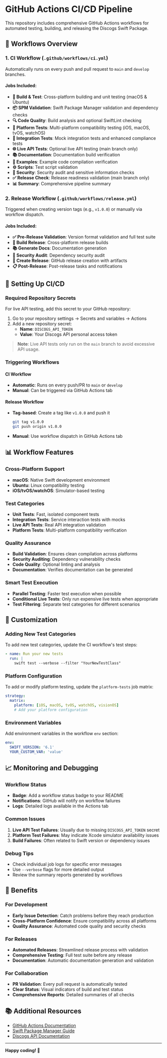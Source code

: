 # GitHub Actions CI/CD Pipeline

This repository includes comprehensive GitHub Actions workflows for automated testing, building, and releasing the Discogs Swift Package.

## 🚀 Workflows Overview

### 1. **CI Workflow** (`.github/workflows/ci.yml`)

Automatically runs on every push and pull request to `main` and `develop` branches.

#### Jobs Included:

- **🔨 Build & Test**: Cross-platform building and unit testing (macOS & Ubuntu)
- **📦 SPM Validation**: Swift Package Manager validation and dependency checks
- **🔍 Code Quality**: Build analysis and optional SwiftLint checking
- **📱 Platform Tests**: Multi-platform compatibility testing (iOS, macOS, tvOS, watchOS)
- **🧪 Integration Tests**: Mock integration tests and enhanced compliance tests
- **🌐 Live API Tests**: Optional live API testing (main branch only)
- **📚 Documentation**: Documentation build verification
- **📝 Examples**: Example code compilation verification
- **⚙️ Scripts**: Test script validation
- **🔐 Security**: Security audit and sensitive information checks
- **✅ Release Check**: Release readiness validation (main branch only)
- **📊 Summary**: Comprehensive pipeline summary

### 2. **Release Workflow** (`.github/workflows/release.yml`)

Triggered when creating version tags (e.g., `v1.0.0`) or manually via workflow dispatch.

#### Jobs Included:

- **✅ Pre-Release Validation**: Version format validation and full test suite
- **🔨 Build Release**: Cross-platform release builds
- **📚 Generate Docs**: Documentation generation
- **🔐 Security Audit**: Dependency security audit
- **🚀 Create Release**: GitHub release creation with artifacts
- **📋 Post-Release**: Post-release tasks and notifications

## 🎯 Setting Up CI/CD

### Required Repository Secrets

For live API testing, add this secret to your GitHub repository:

1. Go to your repository settings → Secrets and variables → Actions
2. Add a new repository secret:
   - **Name**: `DISCOGS_API_TOKEN`
   - **Value**: Your Discogs API personal access token

> **Note**: Live API tests only run on the `main` branch to avoid excessive API usage.

### Triggering Workflows

#### CI Workflow
- **Automatic**: Runs on every push/PR to `main` or `develop`
- **Manual**: Can be triggered via GitHub Actions tab

#### Release Workflow
- **Tag-based**: Create a tag like `v1.0.0` and push it
  ```bash
  git tag v1.0.0
  git push origin v1.0.0
  ```
- **Manual**: Use workflow dispatch in GitHub Actions tab

## 📊 Workflow Features

### Cross-Platform Support
- **macOS**: Native Swift development environment
- **Ubuntu**: Linux compatibility testing
- **iOS/tvOS/watchOS**: Simulator-based testing

### Test Categories
- **Unit Tests**: Fast, isolated component tests
- **Integration Tests**: Service interaction tests with mocks
- **Live API Tests**: Real API integration validation
- **Platform Tests**: Multi-platform compatibility verification

### Quality Assurance
- **Build Validation**: Ensures clean compilation across platforms
- **Security Auditing**: Dependency vulnerability checks
- **Code Quality**: Optional linting and analysis
- **Documentation**: Verifies documentation can be generated

### Smart Test Execution
- **Parallel Testing**: Faster test execution when possible
- **Conditional Live Tests**: Only run expensive live tests when appropriate
- **Test Filtering**: Separate test categories for different scenarios

## 🔧 Customization

### Adding New Test Categories

To add new test categories, update the CI workflow's test steps:

```yaml
- name: Run your new tests
  run: |
    swift test --verbose --filter "YourNewTestClass"
```

### Platform Configuration

To add or modify platform testing, update the `platform-tests` job matrix:

```yaml
strategy:
  matrix:
    platform: [iOS, macOS, tvOS, watchOS, visionOS]
    # Add your platform configuration
```

### Environment Variables

Add environment variables in the workflow `env` section:

```yaml
env:
  SWIFT_VERSION: '6.1'
  YOUR_CUSTOM_VAR: 'value'
```

## 📈 Monitoring and Debugging

### Workflow Status

- **Badge**: Add a workflow status badge to your README
- **Notifications**: GitHub will notify on workflow failures
- **Logs**: Detailed logs available in the Actions tab

### Common Issues

1. **Live API Test Failures**: Usually due to missing `DISCOGS_API_TOKEN` secret
2. **Platform Test Failures**: May indicate Xcode simulator availability issues
3. **Build Failures**: Often related to Swift version or dependency issues

### Debug Tips

- Check individual job logs for specific error messages
- Use `--verbose` flags for more detailed output
- Review the summary reports generated by workflows

## 🎉 Benefits

### For Development
- **Early Issue Detection**: Catch problems before they reach production
- **Cross-Platform Confidence**: Ensure compatibility across all platforms
- **Quality Assurance**: Automated code quality and security checks

### For Releases
- **Automated Releases**: Streamlined release process with validation
- **Comprehensive Testing**: Full test suite before any release
- **Documentation**: Automatic documentation generation and validation

### For Collaboration
- **PR Validation**: Every pull request is automatically tested
- **Clear Status**: Visual indicators of build and test status
- **Comprehensive Reports**: Detailed summaries of all checks

## 📚 Additional Resources

- [GitHub Actions Documentation](https://docs.github.com/en/actions)
- [Swift Package Manager Guide](https://swift.org/package-manager/)
- [Discogs API Documentation](https://www.discogs.com/developers/)

---

**Happy coding! 🚀**
